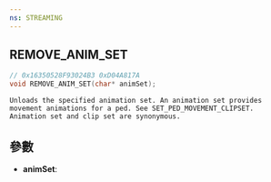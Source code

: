 ```yaml
---
ns: STREAMING
---
```

## REMOVE_ANIM_SET

```c
// 0x16350528F93024B3 0xD04A817A
void REMOVE_ANIM_SET(char* animSet);
```

```
Unloads the specified animation set. An animation set provides movement animations for a ped. See SET_PED_MOVEMENT_CLIPSET.  
Animation set and clip set are synonymous.  
```

## 參數
* **animSet**: 

